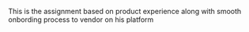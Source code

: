 This is the assignment based on product experience along with smooth onbording process to vendor on his platform
